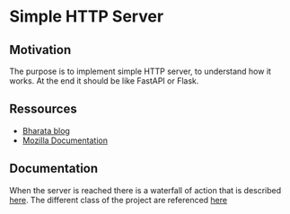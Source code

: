 # Simple HTTP Server

## Motivation

The purpose is to implement simple HTTP server, to understand how it works. At the end it should be like FastAPI or Flask.

## Ressources 

- [Bharata blog](https://bhch.github.io/posts/2017/11/writing-an-http-server-from-scratch/)
- [Mozilla Documentation](https://developer.mozilla.org/en-US/docs/Glossary/HTTP)

## Documentation

When the server is reached there is a waterfall of action that is described [here](./docs/flow.md). The different class of the project are referenced [here](./docs/class_diagram.md)